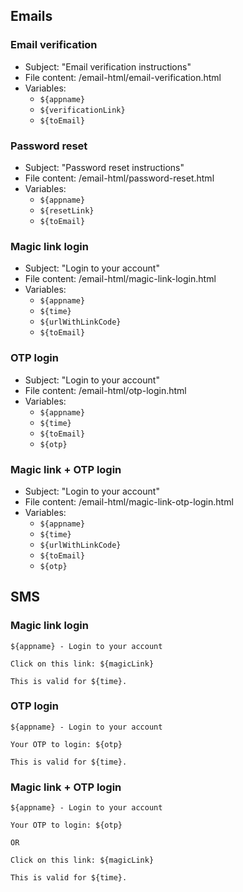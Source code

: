 ## Emails

### Email verification
- Subject: "Email verification instructions"
- File content: /email-html/email-verification.html
- Variables:
    - `${appname}`
    - `${verificationLink}`
    - `${toEmail}`

### Password reset
- Subject: "Password reset instructions"
- File content: /email-html/password-reset.html
- Variables:
    - `${appname}`
    - `${resetLink}`
    - `${toEmail}`

### Magic link login
- Subject: "Login to your account"
- File content: /email-html/magic-link-login.html
- Variables:
    - `${appname}`
    - `${time}`
    - `${urlWithLinkCode}`
    - `${toEmail}`

### OTP login
- Subject: "Login to your account"
- File content: /email-html/otp-login.html
- Variables:
    - `${appname}`
    - `${time}`
    - `${toEmail}`
    - `${otp}`

### Magic link + OTP login
- Subject: "Login to your account"
- File content: /email-html/magic-link-otp-login.html
- Variables:
    - `${appname}`
    - `${time}`
    - `${urlWithLinkCode}`
    - `${toEmail}`
    - `${otp}`

## SMS

### Magic link login
```
${appname} - Login to your account

Click on this link: ${magicLink}

This is valid for ${time}.
```

### OTP login
```
${appname} - Login to your account

Your OTP to login: ${otp}

This is valid for ${time}.
```


### Magic link + OTP login
```
${appname} - Login to your account

Your OTP to login: ${otp}

OR

Click on this link: ${magicLink}

This is valid for ${time}.
```
